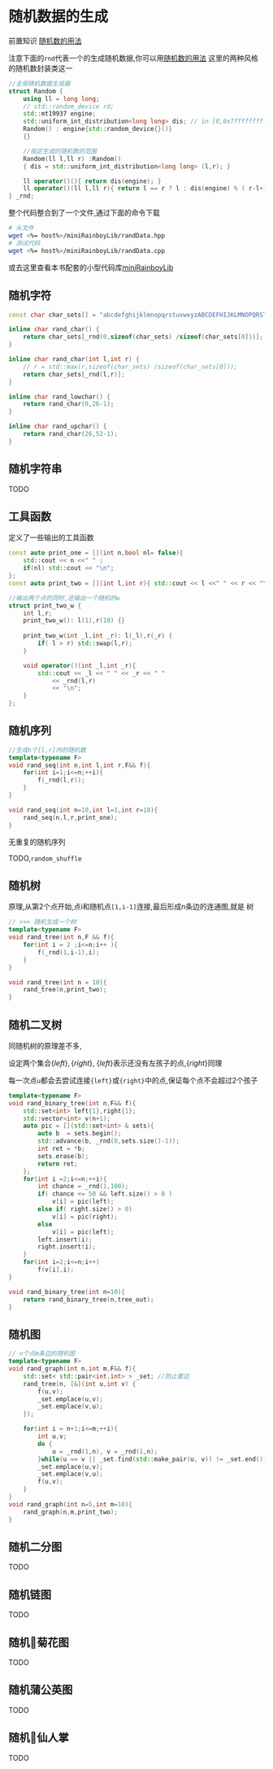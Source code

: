 # 随机数据的生成

前置知识 [随机数的用法](./随机数的用法.md)

注意下面的`rnd`代表一个的生成随机数据,你可以用[随机数的用法](./随机数的用法.md)
这里的两种风格的随机数封装类这一

```cpp
//全局随机数据生成器
struct Random {
    using ll = long long;
    // std::random_device rd;
    std::mt19937 engine;
    std::uniform_int_distribution<long long> dis; // in [0,0x7fffffffffffffff]
    Random() : engine{std::random_device{}()}
    {}

    //指定生成的随机数的范围
    Random(ll l,ll r) :Random()
    { dis = std::uniform_int_distribution<long long> (l,r); }

    ll operator()(){ return dis(engine); }
    ll operator()(ll l,ll r){ return l == r ? l : dis(engine) % ( r-l+1 ) + l; }
} _rnd;
```

整个代码整合到了一个文件,通过下面的命令下载

```bash
# 头文件
wget <%= host%>/miniRainboyLib/randData.hpp
# 测试代码
wget <%= host%>/miniRainboyLib/randData.cpp
```

或去这里查看本书配套的小型代码库[miniRainboyLib](/miniRainboyLib/readme.md)

## 随机字符

```cpp
const char char_sets[] = "abcdefghijklmnopqrstuvwxyzABCDEFHIJKLMNOPQRSTUVWXYZ";

inline char rand_char() { 
    return char_sets[_rnd(0,sizeof(char_sets) /sizeof(char_sets[0]))];
}

inline char rand_char(int l,int r) { 
    // r = std::max(r,sizeof(char_sets) /sizeof(char_sets[0]));
    return char_sets[_rnd(l,r)];
}

inline char rand_lowchar() {
    return rand_char(0,26-1);
}

inline char rand_upchar() {
    return rand_char(26,52-1);
}
```

## 随机字符串

TODO

## 工具函数

定义了一些输出的工具函数

```cpp
const auto print_one = [](int n,bool nl= false){ 
    std::cout << n <<" " ;
    if(nl) std::cout << "\n";
};
const auto print_two = [](int l,int r){ std::cout << l <<" " << r << "\n";};

//输出两个点的同时,还输出一个随机的w
struct print_two_w {
    int l,r;
    print_two_w(): l(1),r(10) {}
    
    print_two_w(int _l,int _r): l(_l),r(_r) {
        if( l > r) std::swap(l,r);
    }

    void operator()(int _l,int _r){
        std::cout << _l << " " << _r << " "
            << _rnd(l,r)
            << "\n";
    }
};
```


## 随机序列

```cpp
//生成n个[l,r]内的随机数
template<typename F>
void rand_seq(int n,int l,int r,F&& f){
    for(int i=1;i<=n;++i){
        f(_rnd(l,r));
    }
}

void rand_seq(int n=10,int l=1,int r=10){
    rand_seq(n,l,r,print_one);
}
```

无重复的随机序列

TODO,`random_shuffle`

## 随机树

原理,从第2个点开始,点i和随机点`[1,i-1]`连接,最后形成n条边的连通图,就是
树

```cpp
// >>> 随机生成一个树
template<typename F>
void rand_tree(int n,F && f){
    for(int i = 2 ;i<=n;i++ ){
        f(_rnd(1,i-1),i);
    }
}

void rand_tree(int n = 10){
    rand_tree(n,print_two);
}
```

## 随机二叉树

同随机树的原理差不多,

设定两个集合$\{left\},\{right\}$, $\{left\}$表示还没有左孩子的点,$\{right\}$同理

每一次点`u`都会去尝试连接`{left}`或`{right}`中的点,保证每个点不会超过2个孩子

```cpp
template<typename F>
void rand_binary_tree(int n,F&& f){
    std::set<int> left{1},right{1};
    std::vector<int> v(n+1);
    auto pic = [](std::set<int> & sets){
        auto b  = sets.begin();
        std::advance(b, _rnd(0,sets.size()-1));
        int ret = *b;
        sets.erase(b);
        return ret;
    };
    for(int i =2;i<=n;++i){
        int chance = _rnd(1,100);
        if( chance <= 50 && left.size() > 0 )
            v[i] = pic(left);
        else if( right.size() > 0)
            v[i] = pic(right);
        else 
            v[i] = pic(left);
        left.insert(i);
        right.insert(i);
    }
    for(int i=2;i<=n;i++)
        f(v[i],i);
}

void rand_binary_tree(int n=10){
    return rand_binary_tree(n,tree_out);
}
```

## 随机图

```cpp
// n个点m条边的随机图
template<typename F>
void rand_graph(int n,int m,F&& f){
    std::set< std::pair<int,int> > _set; //防止重边
    rand_tree(n, [&](int u,int v) {
        f(u,v);
        _set.emplace(u,v);
        _set.emplace(v,u);
    });

    for(int i = n+1;i<=m;++i){
        int u,v;
        do {
            u = _rnd(1,n), v = _rnd(1,n);
        }while(u == v || _set.find(std::make_pair(u, v)) != _set.end());
        _set.emplace(u,v);
        _set.emplace(v,u);
        f(u,v);
    }
}
void rand_graph(int n=5,int m=10){
    rand_graph(n,m,print_two);
}
```

## 随机二分图

TODO

## 随机链图

TODO

## 随机🌼菊花图

TODO

## 随机蒲公英图

TODO

## 随机🌵仙人掌

TODO
